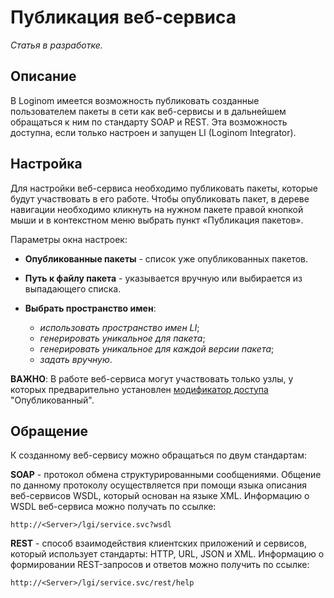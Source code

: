 # Публикация веб-сервиса

*Статья в разработке.*

## Описание

В Loginom имеется возможность публиковать созданные пользователем пакеты в сети как веб-сервисы и в дальнейшем обращаться к ним по стандарту SOAP и REST. Эта возможность доступна, если только настроен и запущен LI (Loginom Integrator).

## Настройка

Для настройки веб-сервиса необходимо публиковать пакеты, которые будут участвовать в его работе.
Чтобы опубликовать пакет, в дереве навигации необходимо кликнуть на нужном пакете правой кнопкой мыши и в контекстном меню выбрать пункт «Публикация пакетов».

Параметры окна настроек:

* **Опубликованные пакеты** - список уже опубликованных пакетов.

* **Путь к файлу пакета** - указывается вручную или выбирается из выпадающего списка.

* **Выбрать пространство имен**:
  * *использовать пространство имен LI*;
  * *генерировать уникальное для пакета*;
  * *генерировать уникальное для каждой версии пакета*;
  * *задать вручную*.

**ВАЖНО**: В работе веб-сервиса могут участвовать только узлы, у которых предварительно установлен [модификатор доступа](../scenario/access_modifier.md) "Опубликованный".

## Обращение

К созданному веб-сервису можно обращаться по двум стандартам:

**SOAP** - протокол обмена структурированными сообщениями. Общение по данному протоколу осуществляется при помощи языка описания веб-сервисов  WSDL, который основан на языке XML. Информацию о WSDL веб-сервиса можно получать по ссылке:

`http://<Server>/lgi/service.svc?wsdl`

**REST** - способ взаимодействия клиентских приложений и сервисов, который использует стандарты: HTTP, URL, JSON и XML. Информацию о формировании REST-запросов и ответов можно получить по ссылке:

`http://<Server>/lgi/service.svc/rest/help`
